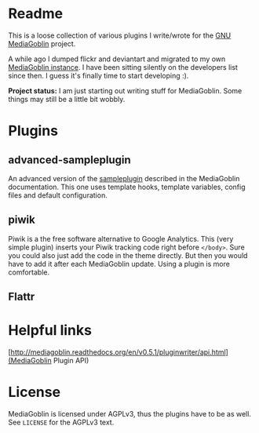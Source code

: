 # Readme

This is a loose collection of various plugins I write/wrote
for the [GNU MediaGoblin](http://mediagoblin.org) project.

A while ago I dumped flickr and deviantart and migrated to
my own [MediaGoblin instance](http://media.micha.elmueller.net). 
I have been sitting silently on the developers list since then. 
I guess it's finally time to start developing :).

**Project status:** I am just starting out writing stuff for
MediaGoblin. Some things may still be a little bit wobbly.


# Plugins

## advanced-sampleplugin

An advanced version of the 
[sampleplugin](http://mediagoblin.readthedocs.org/en/latest/pluginwriter/quickstart.html)
described in the MediaGoblin documentation. This one uses template hooks,
template variables, config files and default configuration.

## piwik

Piwik is a the free software alternative to Google Analytics.
This (very simple plugin) inserts your Piwik tracking code right before 
`</body>`. Sure you could also just add the code in the theme directly. 
But then you would have to add it after each MediaGoblin update. Using 
a plugin is more comfortable.

## Flattr


# Helpful links

[http://mediagoblin.readthedocs.org/en/v0.5.1/pluginwriter/api.html](MediaGoblin Plugin API)


# License

MediaGoblin is licensed under AGPLv3, thus the plugins have to be as well.
See `LICENSE` for the AGPLv3 text.

